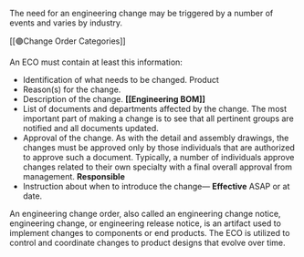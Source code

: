 The need for an engineering change may be triggered by a number of events and varies by industry. 

[[🟣Change Order Categories]]


An ECO must contain at least this information:

-   Identification of what needs to be changed. Product
-   Reason(s) for the change.
-   Description of the change.  __[[Engineering BOM]]__
-   List of documents and departments affected by the change. The most important part of making a change is to see that all pertinent groups are notified and all documents updated.
-   Approval of the change. As with the detail and assembly drawings, the changes must be approved only by those individuals that are authorized to approve such a document. Typically, a number of individuals approve changes related to their own specialty with a final overall approval from management. __Responsible__
-   Instruction about when to introduce the change— __Effective__ ASAP  or at date.




An engineering change order, also called an engineering change notice, engineering change, or engineering release notice, is an artifact used to implement changes to components or end products. The ECO is utilized to control and coordinate changes to product designs that evolve over time.
